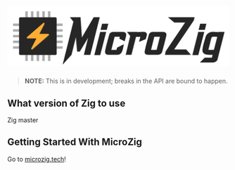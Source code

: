 # ![MicroZig Logo](design/logo-text-auto.svg)

> **NOTE:** This is in development; breaks in the API are bound to happen.

## What version of Zig to use

Zig master

## Getting Started With MicroZig

Go to [microzig.tech](https://microzig.tech)!
